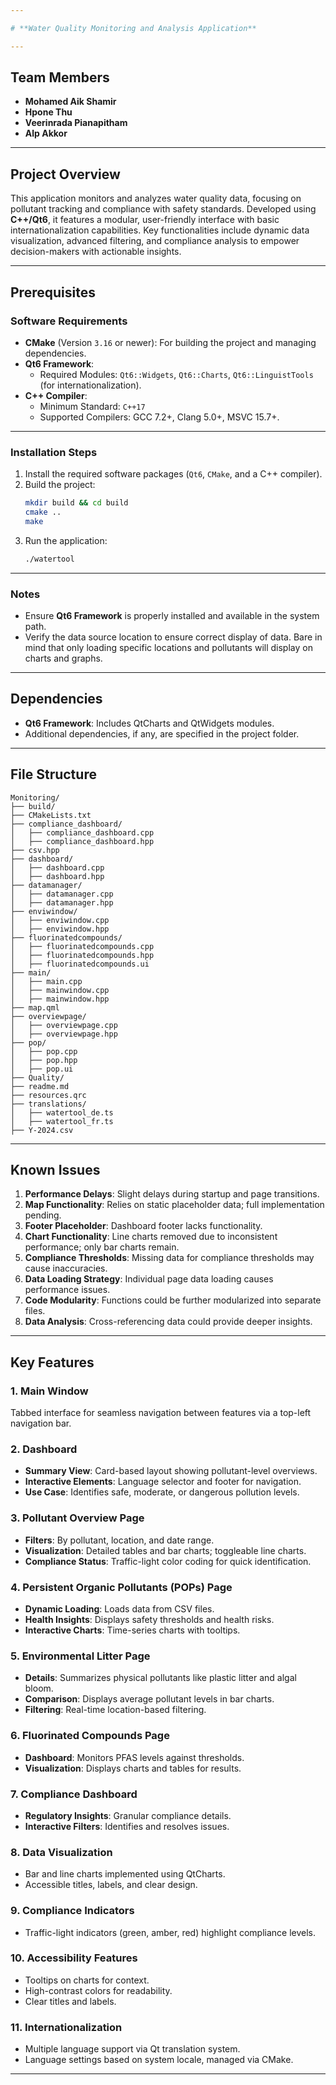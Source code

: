 ```yaml
---

# **Water Quality Monitoring and Analysis Application**

---
```


## **Team Members**
- **Mohamed Aik Shamir**
- **Hpone Thu**
- **Veerinrada Pianapitham**
- **Alp Akkor**

---

## **Project Overview**
This application monitors and analyzes water quality data, focusing on pollutant tracking and compliance with safety standards. Developed using **C++/Qt6**, it features a modular, user-friendly interface with basic internationalization capabilities. Key functionalities include dynamic data visualization, advanced filtering, and compliance analysis to empower decision-makers with actionable insights.

---

## **Prerequisites**

### **Software Requirements**
- **CMake** (Version `3.16` or newer): For building the project and managing dependencies.
- **Qt6 Framework**:
  - Required Modules: `Qt6::Widgets`, `Qt6::Charts`, `Qt6::LinguistTools` (for internationalization).
- **C++ Compiler**:
  - Minimum Standard: `C++17`
  - Supported Compilers: GCC 7.2+, Clang 5.0+, MSVC 15.7+.

---

### **Installation Steps**
1. Install the required software packages (`Qt6`, `CMake`, and a C++ compiler).
2. Build the project:
   ```bash
   mkdir build && cd build
   cmake ..
   make
   ```
3. Run the application:
   ```bash
   ./watertool
   ```

---

### **Notes**
- Ensure **Qt6 Framework** is properly installed and available in the system path.
- Verify the data source location to ensure correct display of data. Bare in mind that only loading specific locations and pollutants will display on charts and graphs.

---

## **Dependencies**
- **Qt6 Framework**: Includes QtCharts and QtWidgets modules.
- Additional dependencies, if any, are specified in the project folder.

---

## **File Structure**

```
Monitoring/
├── build/
├── CMakeLists.txt
├── compliance_dashboard/
│   ├── compliance_dashboard.cpp
│   ├── compliance_dashboard.hpp
├── csv.hpp
├── dashboard/
│   ├── dashboard.cpp
│   ├── dashboard.hpp
├── datamanager/
│   ├── datamanager.cpp
│   ├── datamanager.hpp
├── enviwindow/
│   ├── enviwindow.cpp
│   ├── enviwindow.hpp
├── fluorinatedcompounds/
│   ├── fluorinatedcompounds.cpp
│   ├── fluorinatedcompounds.hpp
│   ├── fluorinatedcompounds.ui
├── main/
│   ├── main.cpp
│   ├── mainwindow.cpp
│   ├── mainwindow.hpp
├── map.qml
├── overviewpage/
│   ├── overviewpage.cpp
│   ├── overviewpage.hpp
├── pop/
│   ├── pop.cpp
│   ├── pop.hpp
│   ├── pop.ui
├── Quality/
├── readme.md
├── resources.qrc
├── translations/
│   ├── watertool_de.ts
│   ├── watertool_fr.ts
├── Y-2024.csv
```

---

## **Known Issues**
1. **Performance Delays**: Slight delays during startup and page transitions.
2. **Map Functionality**: Relies on static placeholder data; full implementation pending.
3. **Footer Placeholder**: Dashboard footer lacks functionality.
4. **Chart Functionality**: Line charts removed due to inconsistent performance; only bar charts remain.
5. **Compliance Thresholds**: Missing data for compliance thresholds may cause inaccuracies.
6. **Data Loading Strategy**: Individual page data loading causes performance issues.
7. **Code Modularity**: Functions could be further modularized into separate files.
8. **Data Analysis**: Cross-referencing data could provide deeper insights.

---

## **Key Features**

### **1. Main Window**
Tabbed interface for seamless navigation between features via a top-left navigation bar.

### **2. Dashboard**
- **Summary View**: Card-based layout showing pollutant-level overviews.
- **Interactive Elements**: Language selector and footer for navigation.
- **Use Case**: Identifies safe, moderate, or dangerous pollution levels.

### **3. Pollutant Overview Page**
- **Filters**: By pollutant, location, and date range.
- **Visualization**: Detailed tables and bar charts; toggleable line charts.
- **Compliance Status**: Traffic-light color coding for quick identification.

### **4. Persistent Organic Pollutants (POPs) Page**
- **Dynamic Loading**: Loads data from CSV files.
- **Health Insights**: Displays safety thresholds and health risks.
- **Interactive Charts**: Time-series charts with tooltips.

### **5. Environmental Litter Page**
- **Details**: Summarizes physical pollutants like plastic litter and algal bloom.
- **Comparison**: Displays average pollutant levels in bar charts.
- **Filtering**: Real-time location-based filtering.

### **6. Fluorinated Compounds Page**
- **Dashboard**: Monitors PFAS levels against thresholds.
- **Visualization**: Displays charts and tables for results.

### **7. Compliance Dashboard**
- **Regulatory Insights**: Granular compliance details.
- **Interactive Filters**: Identifies and resolves issues.

### **8. Data Visualization**
- Bar and line charts implemented using QtCharts.
- Accessible titles, labels, and clear design.

### **9. Compliance Indicators**
- Traffic-light indicators (green, amber, red) highlight compliance levels.

### **10. Accessibility Features**
- Tooltips on charts for context.
- High-contrast colors for readability.
- Clear titles and labels.

### **11. Internationalization**
- Multiple language support via Qt translation system.
- Language settings based on system locale, managed via CMake.

---